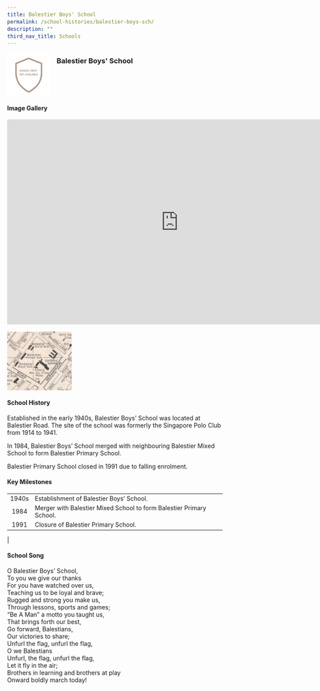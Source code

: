 ```yaml
---
title: Balestier Boys' School
permalink: /school-histories/balestier-boys-sch/
description: ""
third_nav_title: Schools
---
```

<img align="left" style="width:20%;margin-right:15px;" src="/images/balestierboy1.jpg">

### **Balestier Boys' School**
<br clear="left">

#### **Image Gallery**
<iframe allowfullscreen="true" height="479" width="800" frameborder="0" src="https://docs.google.com/presentation/d/e/2PACX-1vTcDdgbcurH-IMehfR5f-M_KP2e7Vuo4y0RVqzIztSGOoNBm1PCfHDRu2Ao5u43IZNjQUDtkdppD-dk/embed?start=false&amp;loop=true&amp;delayms=5000"></iframe>
<p><a href="/images/balestierboy2.jpg">  
<img align="left" style="width:30%;margin-right:15px;" src="/images/balestierboy2.jpg">
</a></p>

<br clear="left">

#### **School History**
Established in the early 1940s, Balestier Boys’ School was located at Balestier Road. The site of the school was formerly the Singapore Polo Club from 1914 to 1941.  
  
In 1984, Balestier Boys’ School merged with neighbouring Balestier Mixed School to form Balestier Primary School.  
  
Balestier Primary School closed in 1991 due to falling enrolment.

#### **Key Milestones**

|  |  |
|:---:|---|
| 1940s | Establishment of Balestier Boys’ School. |
| 1984 | Merger with Balestier Mixed School to form Balestier Primary School. |
| 1991 | Closure of Balestier Primary School. |
|

#### **School Song**
O Balestier Boys’ School,<br>
To you we give our thanks<br>
For you have watched over us,<br>
Teaching us to be loyal and brave;<br>
Rugged and strong you make us,<br>
Through lessons, sports and games;<br>
“Be A Man” a motto you taught us,<br>
That brings forth our best,<br>
Go forward, Balestians,<br>
Our victories to share;<br>
Unfurl the flag, unfurl the flag,<br>
O we Balestians<br>
Unfurl, the flag, unfurl the flag,<br>
Let it fly in the air;<br>
Brothers in learning and brothers at play<br>
Onward boldly march today!